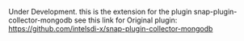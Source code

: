 Under Development.
this is the extension for the plugin snap-plugin-collector-mongodb
see this link for Original plugin: https://github.com/intelsdi-x/snap-plugin-collector-mongodb 
